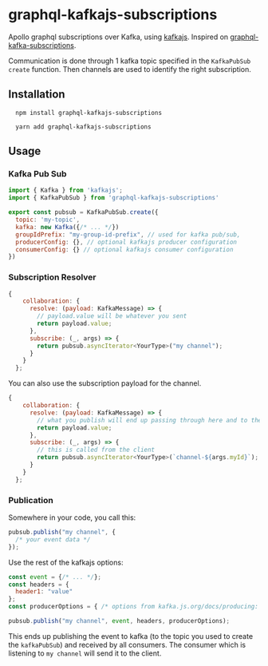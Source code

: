 # graphql-kafkajs-subscriptions

Apollo graphql subscriptions over Kafka, using [kafkajs](https://github.com/tulios/kafkajs). Inspired on [graphql-kafka-subscriptions](https://github.com/ancashoria/graphql-kafka-subscriptions).

Communication is done through 1 kafka topic specified in the `KafkaPubSub` `create` function. Then
channels are used to identify the right subscription.

## Installation

```shell
  npm install graphql-kafkajs-subscriptions
```

```shell
  yarn add graphql-kafkajs-subscriptions
```

## Usage

### Kafka Pub Sub

```javascript
import { Kafka } from 'kafkajs';
import { KafkaPubSub } from 'graphql-kafkajs-subscriptions'

export const pubsub = KafkaPubSub.create({
  topic: 'my-topic',
  kafka: new Kafka({/* ... */})
  groupIdPrefix: "my-group-id-prefix", // used for kafka pub/sub,
  producerConfig: {}, // optional kafkajs producer configuration
  consumerConfig: {} // optional kafkajs consumer configuration
})
```

### Subscription Resolver

```javascript
{
    collaboration: {
      resolve: (payload: KafkaMessage) => {
        // payload.value will be whatever you sent
        return payload.value;
      },
      subscribe: (_, args) => {
        return pubsub.asyncIterator<YourType>("my channel");
      }
    }
  };
```

You can also use the subscription payload for the channel.

```javascript
{
    collaboration: {
      resolve: (payload: KafkaMessage) => {
        // what you publish will end up passing through here and to the client
        return payload.value;
      },
      subscribe: (_, args) => {
        // this is called from the client
        return pubsub.asyncIterator<YourType>(`channel-${args.myId}`);
      }
    }
  };
```

### Publication

Somewhere in your code, you call this:

```javascript
pubsub.publish("my channel", {
  /* your event data */
});
```

Use the rest of the kafkajs options:


```javascript
const event = {/* ... */};
const headers = {
  header1: "value"
};
const producerOptions = { /* options from kafka.js.org/docs/producing: acks, timeout, etc */ };

pubsub.publish("my channel", event, headers, producerOptions);
```

This ends up publishing the event to kafka (to the topic you used to create the `kafkaPubSub`)
and received by all consumers. The consumer which is listening to `my channel` will send it
to the client.
